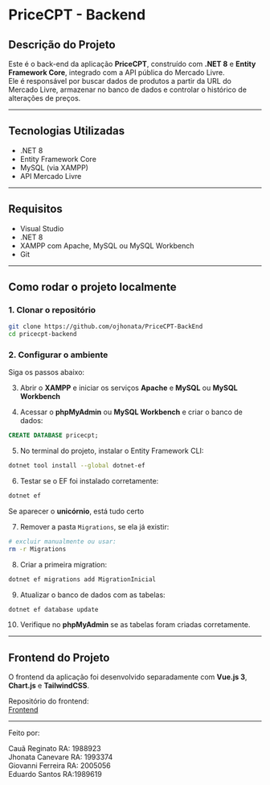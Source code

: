 
# PriceCPT - Backend

## Descrição do Projeto

Este é o back-end da aplicação **PriceCPT**, construído com **.NET 8** e **Entity Framework Core**, integrado com a API pública do Mercado Livre.  
Ele é responsável por buscar dados de produtos a partir da URL do Mercado Livre, armazenar no banco de dados e controlar o histórico de alterações de preços.

---

## Tecnologias Utilizadas

- .NET 8
- Entity Framework Core
- MySQL (via XAMPP)
- API Mercado Livre

---

## Requisitos

- Visual Studio
- .NET 8 
- XAMPP com Apache, MySQL ou MySQL Workbench
- Git

---

## Como rodar o projeto localmente

### 1. Clonar o repositório

```bash
git clone https://github.com/ojhonata/PriceCPT-BackEnd
cd pricecpt-backend
```

### 2. Configurar o ambiente

Siga os passos abaixo:

3. Abrir o **XAMPP** e iniciar os serviços **Apache** e **MySQL** ou **MySQL Workbench**

4. Acessar o **phpMyAdmin** ou **MySQL Workbench** e criar o banco de dados:

```sql
CREATE DATABASE pricecpt;
```

5. No terminal do projeto, instalar o Entity Framework CLI:

```bash
dotnet tool install --global dotnet-ef
```

6. Testar se o EF foi instalado corretamente:

```bash
dotnet ef
```

Se aparecer o **unicórnio**, está tudo certo

7. Remover a pasta `Migrations`, se ela já existir:

```bash
# excluir manualmente ou usar:
rm -r Migrations
```

8. Criar a primeira migration:

```bash
dotnet ef migrations add MigrationInicial
```

9. Atualizar o banco de dados com as tabelas:

```bash
dotnet ef database update
```

10. Verifique no **phpMyAdmin** se as tabelas foram criadas corretamente.

---


## Frontend do Projeto

O frontend da aplicação foi desenvolvido separadamente com **Vue.js 3**, **Chart.js** e **TailwindCSS**.

Repositório do frontend:  
[Frontend](https://github.com/ojhonata/PriceCPT-FrontEnd)

---

Feito por:

Cauã Reginato RA: 1988923  <br>
Jhonata Canevare RA: 1993374 <br>
Giovanni Ferreira RA: 2005056 <br>
Eduardo Santos RA:1989619
